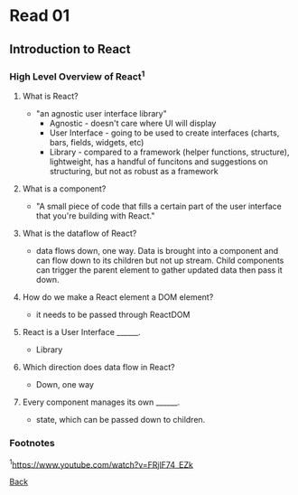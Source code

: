 # Read 01

## Introduction to React

### High Level Overview of React<sup>1</sup>

1. What is React?
    * "an agnostic user interface library"
        * Agnostic - doesn't care where UI will display
        * User Interface - going to be used to create interfaces (charts, bars, fields, widgets, etc)
        * Library - compared to a framework (helper functions, structure), lightweight, has a handful of funcitons and suggestions on structuring, but not as robust as a framework

2. What is a component?
    * "A small piece of code that fills a certain part of the user interface that you're building with React."

3. What is the dataflow of React?
    * data flows down, one way. Data is brought into a component and can flow down to its children but not up stream. Child components can trigger the parent element to gather updated data then pass it down.

4. How do we make a React element a DOM element?
    * it needs to be passed through ReactDOM

5. React is a User Interface ______.
    * Library

6. Which direction does data flow in React?
    * Down, one way

7. Every component manages its own ______.
    * state, which can be passed down to children.


### Footnotes

<sup>1</sup>https://www.youtube.com/watch?v=FRjlF74_EZk


[Back](/reading-notes/301/301-TOC.html)